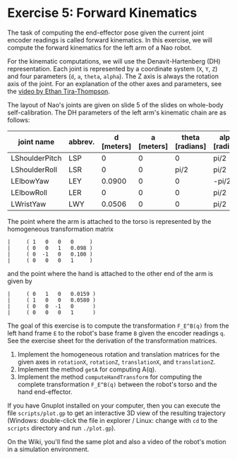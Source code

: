 # Exercise 5: Forward Kinematics 

The task of computing the end-effector pose given the current joint encoder readings is called
forward kinematics. In this exercise, we will compute the forward kinematics for the left arm of a
Nao robot.

For the kinematic computations, we will use the Denavit-Hartenberg (DH) representation. Each
joint is represented by a coordinate system (`X`, `Y`, `Z`) and four parameters (`d`, `a`, `theta`, `alpha`). 
The Z axis is always the rotation axis of the joint. For an explanation of the other axes and parameters, 
see the [video by Ethan Tira-Thompson](https://www.youtube.com/watch?v=rA9tm0gTln8).

The layout of Nao's joints are given on slide 5 of the slides on whole-body self-calibration. The DH
parameters of the left arm's kinematic chain are as follows:

| joint name     | abbrev. | d [meters] | a [meters] | theta [radians] | alpha [radians] |
| -------------- | ------- | ---------- | ---------- | --------------- | --------------- |
| LShoulderPitch | LSP     | 0          | 0          | 0               |  pi/2           |
| LShoulderRoll  | LSR     | 0          | 0          | pi/2            |  pi/2           |
| LElbowYaw      | LEY     | 0.0900     | 0          | 0               | -pi/2           |
| LElbowRoll     | LER     | 0          | 0          | 0               |  pi/2           | 
| LWristYaw      | LWY     | 0.0506     | 0          | 0               |  pi/2           | 

The point where the arm is attached to the torso is represented by the homogeneous 
transformation matrix
```
|     ( 1   0   0   0     )
|     ( 0   0   1   0.098 )
|     ( 0  -1   0   0.100 )
|     ( 0   0   0   1     )
```
and the point where the hand is attached to the other end of the arm is given by 
```
|     ( 0   1   0   0.0159 )
|     ( 1   0   0   0.0580 )
|     ( 0   0  -1   0      )
|     ( 0   0   0   1      )
```

The goal of this exercise is to compute the transformation `F_E^B(q)` from the left hand frame 
`E` to the robot's base frame `B` given the encoder readings `q`. See the exercise sheet for
the derivation of the transformation matrices.

1. Implement the homogeneous rotation and translation matrices for the given axes in 
   `rotationX`, `rotationZ`, `translationX`, and `translationZ`.
2. Implement the method `getA` for computing A(q).
3. Implement the method `computeHandTransform` for computing the complete transformation
`F_E^B(q)` between the robot's torso and the hand end-effector.

If you have Gnuplot installed on your computer, then you can execute the 
file `scripts/plot.gp` to get an interactive 3D view of the resulting 
trajectory (Windows: double-click the file in explorer / Linux: change with 
`cd` to the `scripts` directory and run `./plot.gp`).

On the Wiki, you'll find the same plot and also a video of the robot's 
motion in a simulation environment.

